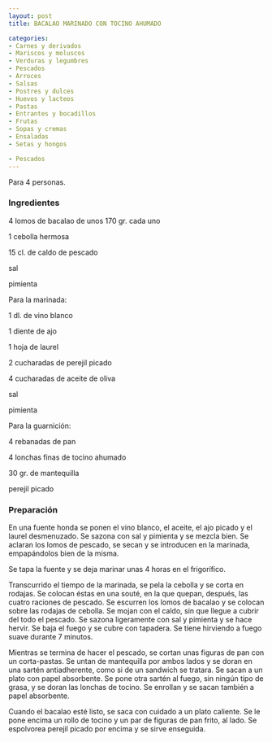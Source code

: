 ```yaml
---
layout: post
title: BACALAO MARINADO CON TOCINO AHUMADO

categories:
- Carnes y derivados
- Mariscos y moluscos
- Verduras y legumbres
- Pescados
- Arroces
- Salsas
- Postres y dulces
- Huevos y lacteos
- Pastas
- Entrantes y bocadillos
- Frutas
- Sopas y cremas
- Ensaladas
- Setas y hongos

- Pescados
---
```

Para 4 personas.

<h3>Ingredientes</h3>

4 lomos de bacalao de unos 170 gr. cada uno

1 cebolla hermosa

15 cl. de caldo de pescado

sal

pimienta

Para la marinada:

1 dl. de vino blanco

1 diente de ajo

1 hoja de laurel

2 cucharadas de perejil picado

4 cucharadas de aceite de oliva

sal

pimienta

Para la guarnición:

4 rebanadas de pan

4 lonchas finas de tocino ahumado

30 gr. de mantequilla

perejil picado

<h3>Preparación</h3>

En una fuente honda se ponen el vino blanco, el aceite, el ajo picado y el laurel desmenuzado. Se sazona con sal y pimienta y se mezcla bien. Se aclaran los lomos de pescado, se secan y se introducen en la marinada, empapándolos bien de la misma.

Se tapa la fuente y se deja marinar unas 4 horas en el frigorífico.

Transcurrido el tiempo de la marinada, se pela la cebolla y se corta en rodajas. Se colocan éstas en una souté, en la que quepan, después, las cuatro raciones de pescado. Se escurren los lomos de bacalao y se colocan sobre las rodajas de cebolla. Se mojan con el caldo, sin que llegue a cubrir del todo el pescado. Se sazona ligeramente con sal y pimienta y se hace hervir. Se baja el fuego y se cubre con tapadera. Se tiene hirviendo a fuego suave durante 7 minutos.

Mientras se termina de hacer el pescado, se cortan unas figuras de pan con un corta-pastas. Se untan de mantequilla por ambos lados y se doran en una sartén antiadherente, como si de un sandwich se tratara. Se sacan a un plato con papel absorbente. Se pone otra sartén al fuego, sin ningún tipo de grasa, y se doran las lonchas de tocino. Se enrollan y se sacan también a papel absorbente.

Cuando el bacalao esté listo, se saca con cuidado a un plato caliente. Se le pone encima un rollo de tocino y un par de figuras de pan frito, al lado. Se espolvorea perejil picado por encima y se sirve enseguida.

